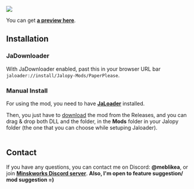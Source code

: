 [![](https://img.shields.io/github/downloads/Jalopy-Mods/DDR-PaperPlease/total)](#)

You can get <b>[a preview here](https://clips.twitch.tv/MotionlessAgileGuanacoHassaanChop-fKuGMpYxyluuLEFk)</b>.
<br>
## Installation

### JaDownloader

With JaDownloader enabled, past this in your browser URL bar `jaloader://install/Jalopy-Mods/PaperPlease`.

### Manual Install

For using the mod, you need to have <b>[JaLoader](https://github.com/theLeaxx/JaLoader)</b> installed.

Then, you just have to [download](https://github.com/MeblIkea/Jalopy-PaperPlease/releases) the mod from the Releases, and you can drag & drop both DLL and the folder, in the **Mods** folder in your Jalopy folder (the one that you can choose while setuping Jaloader).<br><br>

## Contact

If you have any questions, you can contact me on Discord: <b>@meblikea</b>, or join <b>[Minskworks Discord server](https://discord.gg/TqCwKdR)</b>.
<b>Also, I'm open to feature suggestion/ mod suggestion =)</b>

